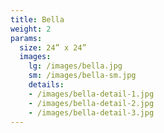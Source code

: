 ```yaml
---
title: Bella
weight: 2
params:
  size: 24” x 24”
  images:
    lg: /images/bella.jpg
    sm: /images/bella-sm.jpg
    details:
    - /images/bella-detail-1.jpg
    - /images/bella-detail-2.jpg
    - /images/bella-detail-3.jpg
---
```

